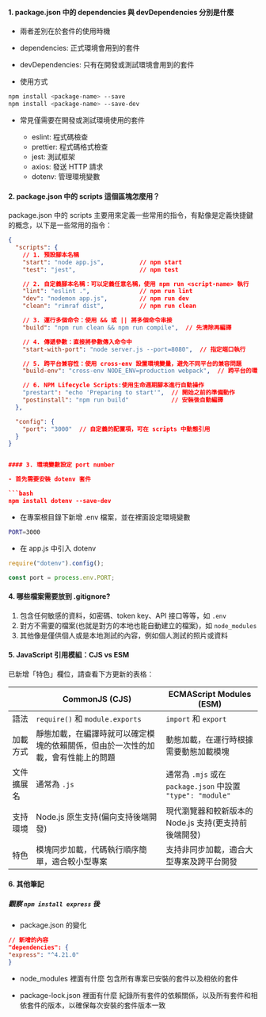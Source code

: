 #### 1. package.json 中的 dependencies 與 devDependencies 分別是什麼

- 兩者差別在於套件的使用時機

- dependencies: 正式環境會用到的套件
- devDependencies: 只有在開發或測試環境會用到的套件

- 使用方式

```bash
npm install <package-name> --save
npm install <package-name> --save-dev
```

- 常見僅需要在開發或測試環境使用的套件

  - eslint: 程式碼檢查
  - prettier: 程式碼格式檢查
  - jest: 測試框架
  - axios: 發送 HTTP 請求
  - dotenv: 管理環境變數

#### 2. package.json 中的 scripts 這個區塊怎麼用？

package.json 中的 scripts 主要用來定義一些常用的指令，有點像是定義快捷鍵的概念，以下是一些常用的指令：

````json
{
  "scripts": {
    // 1. 預設腳本名稱
    "start": "node app.js",          // npm start
    "test": "jest",                  // npm test

    // 2. 自定義腳本名稱：可以定義任意名稱，使用 npm run <script-name> 執行
    "lint": "eslint .",              // npm run lint
    "dev": "nodemon app.js",         // npm run dev
    "clean": "rimraf dist",          // npm run clean

    // 3. 運行多個命令：使用 && 或 || 將多個命令串接
    "build": "npm run clean && npm run compile",  // 先清除再編譯

    // 4. 傳遞參數：直接將參數傳入命令中
    "start-with-port": "node server.js --port=8080",  // 指定端口執行

    // 5. 跨平台兼容性：使用 cross-env 設置環境變量，避免不同平台的兼容問題
    "build-env": "cross-env NODE_ENV=production webpack",  // 跨平台的環境設置

    // 6. NPM Lifecycle Scripts:使用生命週期腳本進行自動操作
    "prestart": "echo 'Preparing to start'",  // 開始之前的準備動作
    "postinstall": "npm run build"            // 安裝後自動編譯
  },

  "config": {
    "port": "3000"  // 自定義的配置項，可在 scripts 中動態引用
  }
}


#### 3. 環境變數設定 port number

- 首先需要安裝 dotenv 套件

```bash
npm install dotenv --save-dev
````

- 在專案根目錄下新增 .env 檔案，並在裡面設定環境變數

```bash
PORT=3000
```

- 在 app.js 中引入 dotenv

```js
require("dotenv").config();

const port = process.env.PORT;
```

#### 4. 哪些檔案需要放到 .gitignore?

1. 包含任何敏感的資料，如密碼、token key、API 接口等等，如 `.env`
2. 對方不需要的檔案(也就是對方的本地也能自動建立的檔案)，如 `node_modules`
3. 其他像是僅供個人或是本地測試的內容，例如個人測試的照片或資料

#### 5. JavaScript 引用模組：CJS vs ESM

已新增「特色」欄位，請查看下方更新的表格：

|            | CommonJS (CJS)                                                                   | ECMAScript Modules (ESM)                                    |
| ---------- | -------------------------------------------------------------------------------- | ----------------------------------------------------------- |
| 語法       | `require()` 和 `module.exports`                                                  | `import` 和 `export`                                        |
| 加載方式   | 靜態加載，在編譯時就可以確定模塊的依賴關係，但由於一次性的加載，會有性能上的問題 | 動態加載，在運行時根據需要動態加載模塊                      |
| 文件擴展名 | 通常為 `.js`                                                                     | 通常為 `.mjs` 或在 `package.json` 中設置 `"type": "module"` |
| 支持環境   | Node.js 原生支持(偏向支持後端開發)                                               | 現代瀏覽器和較新版本的 Node.js 支持(更支持前後端開發)       |
| 特色       | 模塊同步加載，代碼執行順序簡單，適合較小型專案                                   | 支持非同步加載，適合大型專案及跨平台開發                    |

#### 6. 其他筆記

##### 觀察 `npm install express` 後

- package.json 的變化

```json
// 新增的內容
"dependencies": {
"express": "^4.21.0"
}
```

- node_modules 裡面有什麼
  包含所有專案已安裝的套件以及相依的套件

- package-lock.json 裡面有什麼
  紀錄所有套件的依賴關係，以及所有套件和相依套件的版本，以確保每次安裝的套件版本一致
